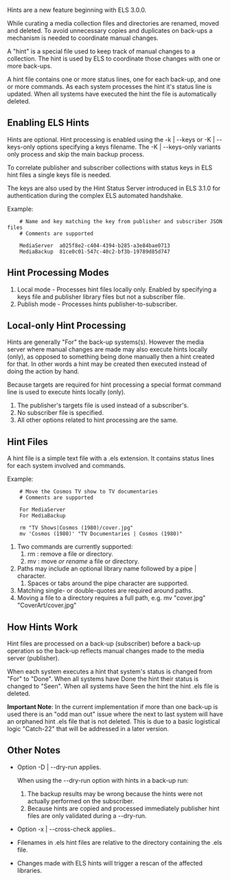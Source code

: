 Hints are a new feature beginning with ELS 3.0.0.

While curating a media collection files and directories are renamed, moved and
deleted. To avoid unnecessary copies and duplicates on back-ups a mechanism is
needed to coordinate manual changes.

A "hint" is a special file used to keep track of manual changes to a collection.
The hint is used by ELS to coordinate those changes with one or more back-ups.

A hint file contains one or more status lines, one for each back-up, and one or
more commands. As each system processes the hint it's status line is updated.
When all systems have executed the hint the file is automatically deleted.

## Enabling ELS Hints

  Hints are optional. Hint processing is enabled using the -k | --keys or
  -K | --keys-only options  specifying a keys filename. The -K | --keys-only
  variants only process and skip the main backup process.

  To correlate publisher and subscriber collections with status keys in ELS hint
  files a single keys file is needed.

  The keys are also used by the Hint Status Server introduced in ELS 3.1.0 for
  authentication during the complex ELS automated handshake.

  Example:

  ```
      # Name and key matching the key from publisher and subscriber JSON files
      # Comments are supported

      MediaServer  a025f8e2-c404-4394-b285-a3e84bae0713
      MediaBackup  81ce0c01-547c-40c2-bf3b-19789d85d747
  ```
    
## Hint Processing Modes
        
  1. Local mode - Processes hint files locally only. Enabled by specifying a
     keys file and publisher library files but not a subscriber file.
  2. Publish mode - Processes hints publisher-to-subscriber.
    
## Local-only Hint Processing
    
  Hints are generally "For" the back-up systems(s). However the media server
  where manual changes are made may also execute hints locally (only), as
  opposed to something being done manually then a hint created for that. In
  other words a hint may be created then executed instead of doing the action
  by hand.
    
  Because targets are required for hint processing a special format command
  line is used to execute hints locally (only).
        
  1. The publisher's targets file is used instead of a subscriber's.
  2. No subscriber file is specified.
  3. All other options related to hint processing are the same.

## Hint Files
    
  A hint file is a simple text file with a .els extension. It contains
  status lines for each system involved and commands.
    
  Example:
    
  ```
      # Move the Cosmos TV show to TV documentaries
      # Comments are supported

      For MediaServer
      For MediaBackup

      rm "TV Shows|Cosmos (1980)/cover.jpg"        
      mv 'Cosmos (1980)' "TV Documentaries | Cosmos (1980)"
  ```
        
  1. Two commands are currently supported:
     1. rm : remove a file or directory.
     2. mv : move *or rename* a file or directory.
  2. Paths may include an optional library name followed by a pipe | character.
     1. Spaces or tabs around the pipe character are supported.
  3. Matching single- or double-quotes are required around paths.
  4. Moving a file to a directory requires a full path, e.g.
     mv "cover.jpg" "CoverArt/cover.jpg"
    
## How Hints Work
    
  Hint files are processed on a back-up (subscriber) before a back-up operation
  so the back-up reflects manual changes made to the media server (publisher).
    
  When each system executes a hint that system's status is changed from "For"
  to "Done". When all systems have Done the hint their status is changed to
  "Seen". When all systems have Seen the hint the hint .els file is deleted.
    
  **Important Note**: In the current implementation if more than one back-up
  is used there is an "odd man out" issue where the next to last system will
  have an orphaned hint .els file that is not deleted. This is due to a basic
  logistical logic "Catch-22" that will be addressed in a later version.
    
## Other Notes
        
  * Option -D | --dry-run applies.
        
    When using the --dry-run option with hints in a back-up run:
      1. The backup results may be wrong because the hints were not actually performed
         on the subscriber.
      2. Because hints are copied and processed immediately publisher hint files are
         only validated during a --dry-run.
        
  * Option -x | --cross-check applies..
        
  * Filenames in .els hint files are relative to the directory containing the .els file.
        
  * Changes made with ELS hints will trigger a rescan of the affected libraries.

